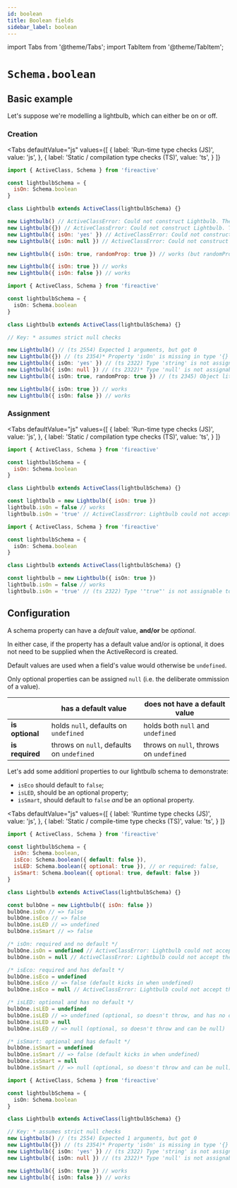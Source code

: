 ```yaml
---
id: boolean
title: Boolean fields
sidebar_label: boolean
---
```


import Tabs from '@theme/Tabs';
import TabItem from '@theme/TabItem';

# `Schema.boolean`

## Basic example
Let's suppose we're modelling a lightbulb, which can either be on or off.

### Creation
<Tabs
  defaultValue="js"
  values={[
    { label: 'Run-time type checks (JS)', value: 'js', },
    { label: 'Static / compilation type checks (TS)', value: 'ts', }
  ]}
>
<TabItem value='js'>

```js
import { ActiveClass, Schema } from 'fireactive'

const lightbulbSchema = {
  isOn: Schema.boolean
}

class Lightbulb extends ActiveClass(lightbulbSchema) {}

new Lightbulb() // ActiveClassError: Could not construct Lightbulb. The required property 'isOn' is missing
new Lightbulb({}) // ActiveClassError: Could not construct Lightbulb. The required property 'isOn' is missing
new Lightbulb({ isOn: 'yes' }) // ActiveClassError: Could not construct Lightbulb. The property 'isOn' is of the wrong type
new Lightbulb({ isOn: null }) // ActiveClassError: Could not construct Lightbulb. The property 'isOn' is of the wrong type

new Lightbulb({ isOn: true, randomProp: true }) // works (but randomProp gets ignored as it is not on the schema)

new Lightbulb({ isOn: true }) // works
new Lightbulb({ isOn: false }) // works
```

</TabItem>
<TabItem value='ts'>

```ts
import { ActiveClass, Schema } from 'fireactive'

const lightbulbSchema = {
  isOn: Schema.boolean
}

class Lightbulb extends ActiveClass(lightbulbSchema) {}

// Key: * assumes strict null checks

new Lightbulb() // (ts 2554) Expected 1 arguments, but got 0
new Lightbulb({}) // (ts 2354)* Property 'isOn' is missing in type '{}' but required in...
new Lightbulb({ isOn: 'yes' }) // (ts 2322) Type 'string' is not assignable to type 'boolean'
new Lightbulb({ isOn: null }) // (ts 2322)* Type 'null' is not assignable to type 'boolean'
new Lightbulb({ isOn: true, randomProp: true }) // (ts 2345) Object literal may only specify known properties, and 'randomProp' does not exist in type...

new Lightbulb({ isOn: true }) // works
new Lightbulb({ isOn: false }) // works
```

</TabItem>
</Tabs>

### Assignment
<Tabs
  defaultValue="js"
  values={[
    { label: 'Run-time type checks (JS)', value: 'js', },
    { label: 'Static / compilation type checks (TS)', value: 'ts', }
  ]}
>
<TabItem value='js'>

```js
import { ActiveClass, Schema } from 'fireactive'

const lightbulbSchema = {
  isOn: Schema.boolean
}

class Lightbulb extends ActiveClass(lightbulbSchema) {}

const lightbulb = new Lightbulb({ isOn: true })
lightbulb.isOn = false // works
lightbulb.isOn = 'true' // ActiveClassError: Lightbulb could not accept the value "true" (string) at path 'isOn'. The property 'isOn' is of the wrong type
```

</TabItem>
<TabItem value='ts'>

```ts
import { ActiveClass, Schema } from 'fireactive'

const lightbulbSchema = {
  isOn: Schema.boolean
}

class Lightbulb extends ActiveClass(lightbulbSchema) {}

const lightbulb = new Lightbulb({ isOn: true })
lightbulb.isOn = false // works
lightbulb.isOn = 'true' // (ts 2322) Type '"true"' is not assignable to type 'boolean'
```

</TabItem>
</Tabs>

## Configuration
A schema property can have a *default* value, **and/or** be *optional*.

In either case, if the property has a default value and/or is optional, it does not need to be supplied when the ActiveRecord is created.

Default values are used when a field's value would otherwise be `undefined`.

Only optional properties can be assigned `null` (i.e. the deliberate ommission of a value).

| | has a default value | does not have a default value |
|---|---|---|
| **is optional** | holds `null`, defaults on `undefined` | holds both `null` and `undefined` |
| **is required** | throws on `null`, defaults on `undefined` | throws on `null`, throws on `undefined` |

Let's add some additionl properties to our lightbulb schema to demonstrate:
* `isEco` should default to `false`;
* `isLED`, should be an optional property;
* `isSmart`, should default to `false` *and* be an optional property.

<Tabs
  defaultValue="js"
  values={[
    { label: 'Runtime type checks (JS)', value: 'js', },
    { label: 'Static / compile-time type checks (TS)', value: 'ts', }
  ]}
>
<TabItem value='js'>

```js
import { ActiveClass, Schema } from 'fireactive'

const lightbulbSchema = {
  isOn: Schema.boolean,
  isEco: Schema.boolean({ default: false }),
  isLED: Schema.boolean({ optional: true }), // or required: false,
  isSmart: Schema.boolean({ optional: true, default: false })
}

class Lightbulb extends ActiveClass(lightbulbSchema) {}

const bulbOne = new Lightbulb({ isOn: false })
bulbOne.isOn // => false
bulbOne.isEco // => false
bulbOne.isLED // => undefined
bulbOne.isSmart // => false

/* isOn: required and no default */
bulbOne.isOn = undefined // ActiveClassError: Lightbulb could not accept the value undefined (undefined) at path 'isOn'. The required property 'isOn' is missing
bulbOne.isOn = null // ActiveClassError: Lightbulb could not accept the value null (object) at path 'isOn'. The property 'isOn' is of the wrong type

/* isEco: required and has default */
bulbOne.isEco = undefined
bulbOne.isEco // => false (default kicks in when undefined)
bulbOne.isEco = null // ActiveClassError: Lightbulb could not accept the value null (object) at path 'isEco'. The property 'isEco' is of the wrong type

/* isLED: optional and has no default */
bulbOne.isLED = undefined
bulbOne.isLED // => undefined (optional, so doesn't throw, and has no default to kick in)
bulbOne.isLED = null
bulbOne.isLED // => null (optional, so doesn't throw and can be null)

/* isSmart: optional and has default */
bulbOne.isSmart = undefined
bulbOne.isSmart // => false (default kicks in when undefined)
bulbOne.isSmart = null
bulbOne.isSmart // => null (optional, so doesn't throw and can be null)
```

</TabItem>
<TabItem value='ts'>

```ts
import { ActiveClass, Schema } from 'fireactive'

const lightbulbSchema = {
  isOn: Schema.boolean
}

class Lightbulb extends ActiveClass(lightbulbSchema) {}

// Key: * assumes strict null checks
new Lightbulb() // (ts 2554) Expected 1 arguments, but got 0
new Lightbulb({}) // (ts 2354)* Property 'isOn' is missing in type '{}' but required in...
new Lightbulb({ isOn: 'yes' }) // (ts 2322) Type 'string' is not assignable to type 'boolean'
new Lightbulb({ isOn: null }) // (ts 2322)* Type 'null' is not assignable to type 'boolean'

new Lightbulb({ isOn: true }) // works
new Lightbulb({ isOn: false }) // works
```

</TabItem>
</Tabs>